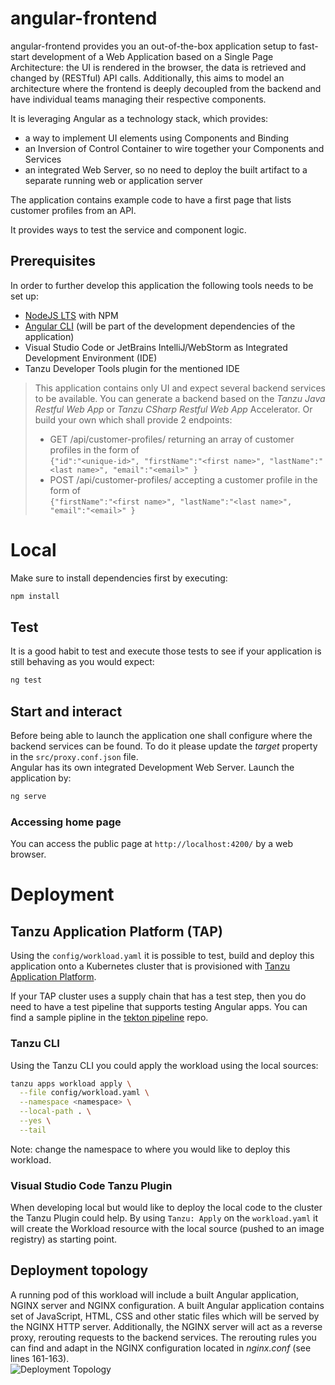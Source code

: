 # angular-frontend

angular-frontend provides you an out-of-the-box application setup to fast-start development of a Web Application based
on a Single Page Architecture: the UI is rendered in the browser, the data is retrieved and changed by (RESTful) API calls. Additionally, this aims to model an architecture where the frontend is deeply decoupled from the backend and have individual teams managing their respective components.

It is leveraging Angular as a technology stack, which provides:

- a way to implement UI elements using Components and Binding
- an Inversion of Control Container to wire together your Components and Services
- an integrated Web Server, so no need to deploy the built artifact to a separate running web or application server

The application contains example code to have a first page that lists customer profiles from an API.

It provides ways to test the service and component logic.

## Prerequisites

In order to further develop this application the following tools needs to be set up:

- [NodeJS LTS](https://nodejs.org/) with NPM
- [Angular CLI](https://angular.io/cli) (will be part of the development dependencies of the application)
- Visual Studio Code or JetBrains IntelliJ/WebStorm as Integrated Development Environment (IDE)
- Tanzu Developer Tools plugin for the mentioned IDE

> This application contains only UI and expect several backend services to be available. You can generate a backend based
> on the *Tanzu Java Restful Web App* or *Tanzu CSharp Restful Web App*  Accelerator. Or build your own which shall provide 2 endpoints:
> - GET /api/customer-profiles/ returning an array of customer profiles in the form of  
> ```{"id":"<unique-id>", "firstName":"<first name>", "lastName":"<last name>", "email":"<email>" }```
> - POST /api/customer-profiles/ accepting a customer profile in the form of  
> ```{"firstName":"<first name>", "lastName":"<last name>", "email":"<email>" }```

# Local

Make sure to install dependencies first by executing:

```bash
npm install
```

## Test

It is a good habit to test and execute those tests to see if your application is still behaving as you would expect:

```bash
ng test
```

## Start and interact

Before being able to launch the application one shall configure where the backend services can be found. To do it please update the *target*
property in the `src/proxy.conf.json` file.  
Angular has its own integrated Development Web Server. Launch the application by:

```bash
ng serve
```

### Accessing home page

You can access the public page at `http://localhost:4200/` by a web browser.

# Deployment

## Tanzu Application Platform (TAP)

Using the `config/workload.yaml` it is possible to test, build and deploy this application onto a
Kubernetes cluster that is provisioned with [Tanzu Application Platform](https://tanzu.vmware.com/application-platform).

If your TAP cluster uses a supply chain that has a test step, then you do need to have a test pipeline that supports testing Angular apps.
You can find a sample pipline in the [tekton pipeline](./tekton/README.md) repo.

### Tanzu CLI

Using the Tanzu CLI you could apply the workload using the local sources:

```bash
tanzu apps workload apply \
  --file config/workload.yaml \
  --namespace <namespace> \
  --local-path . \
  --yes \
  --tail
````

Note: change the namespace to where you would like to deploy this workload.


### Visual Studio Code Tanzu Plugin

When developing local but would like to deploy the local code to the cluster the Tanzu Plugin could help.
By using `Tanzu: Apply` on the `workload.yaml` it will create the Workload resource with the local source (pushed to an image registry) as
starting point.

## Deployment topology

A running pod of this workload will include a built Angular application, NGINX server and NGINX configuration. A built Angular application
contains set of JavaScript, HTML, CSS and other static files which will be served by the NGINX HTTP server. Additionally, the NGINX server
will act as a reverse proxy, rerouting requests to the backend services. The rerouting rules you can find and adapt in the NGINX configuration
located in *nginx.conf* (see lines 161-163).  
![Deployment Topology](DeploymentTopology.png)  

